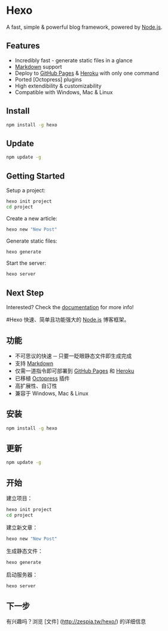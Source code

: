 # Hexo

A fast, simple & powerful blog framework, powered by [Node.js](http://nodejs.org).

## Features

- Incredibly fast - generate static files in a glance
- [Markdown] support
- Deploy to [GitHub Pages] & [Heroku] with only one command
- Ported [Octopress] plugins
- High extendibility & customizability
- Compatible with Windows, Mac & Linux

## Install

``` bash
npm install -g hexo
```

## Update

``` bash
npm update -g
```
  
## Getting Started

Setup a project:

``` bash
hexo init project
cd project
```
  
Create a new article:

``` bash
hexo new "New Post"
```
  
Generate static files:

``` bash
hexo generate
```
  
Start the server:

``` bash
hexo server
```
  
## Next Step

Interested? Check the [documentation](http://zespia.tw/hexo/) for more info!

[Markdown]: http://daringfireball.net/projects/markdown/
[GitHub Pages]: http://pages.github.com/
[Heroku]: http://heroku.com/
[Octopre]: http://octopress.org/


#Hexo
快速、简单且功能强大的 [Node.js](http://nodejs.org) 博客框架。

## 功能

- 不可思议的快速 ─ 只要一眨眼静态文件即生成完成
- 支持 [Markdown][1]
- 仅需一道指令即可部署到 [GitHub Pages][2] 和 [Heroku][3]
- 已移植 [Octopress][4] 插件
- 高扩展性、自订性
- 兼容于 Windows, Mac & Linux

## 安装

``` bash
npm install -g hexo
```

## 更新

``` bash
npm update -g
```

## 开始

建立项目：

``` bash
hexo init project
cd project
```

建立新文章：

``` bash
hexo new "New Post"
```

生成静态文件：

``` bash
hexo generate
```

启动服务器：

``` bash
hexo server
```

## 下一步

有兴趣吗？浏览 [文件] (http://zespia.tw/hexo/) 的详细信息

[1]: http://daringfireball.net/projects/markdown/
[2]: http://pages.github.com/
[3]: http://heroku.com/
[4]: http://octopress.org/
